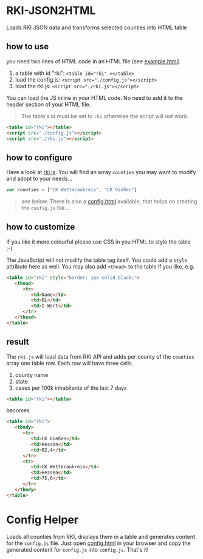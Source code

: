 # RKI-JSON2HTML

Loads RKI JSON data and transforms selected counties into HTML table

## how to use

you need two lines of HTML code in an HTML file (see [example.html](./src/example.html))

1. a table with id "rki": `<table id="rki" ></table>`
2. load the config.js: `<script src="./config.js"></script>`
3. load the rki.js: `<script src="./rki.js"></script>`

You can load the JS inline in your HTML code. No need to add it to the header section of your HTML file.

> The table's id must be set to `rki` otherwise the script will not work.

```html
<table id="rki"></table>
<script src="./config.js"></script>
<script src="./rki.js"></script>
```

## how to configure

Have a look at [rki.js](./src/rki.js). You will find an array `counties` you may want to modify and adopt to your needs...

```javascript
var counties = ["LK Wetteraukreis", "LK Gießen"]
```

> see below. There is also a [config.html](./src/config.html) available, that helps on creating the `config.js` file...


## how to customize

If you like it more colourful please use CSS in you HTML to style the table ;-)

The JavaScript will not modify the table tag itself. You could add a `style` attribute here as well. You may also add `<thead>` to the table if you like, e.g.
```html
<table id="rki" style="border: 1px solid black;">
   <thead>
      <tr>
         <td>Name</td>
         <td>BL</td>
         <td>I-Wert</td>
      </tr>
   </thead>
</table>
```

## result

The `rki.js` will load data from RKI API and adds per county of the `counties` array one table row. Each row will have three cells.

1. county name
2. state
3. cases per 100k inhabitants of the last 7 days

```html
<table id="rki"></table>
```
becomes
```html
<table id="rki">
   <tbody>
      <tr>
         <td>LK Gießen</td>
         <td>Hessen</td>
         <td>82,4</td>
      </tr>
      <tr>
         <td>LK Wetteraukreis</td>
         <td>Hessen</td>
         <td>75,6</td>
      </tr>
   </tbody>
</table>
```

# Config Helper

Loads all counties from RKI, displays them in a table and generates content for the `config.js` file.
Just open [config.html](./src/config.html) in your browser and copy the generated content for `config.js` into `config.js`. That's it!
